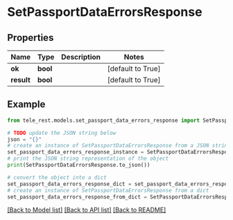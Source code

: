 # SetPassportDataErrorsResponse


## Properties

Name | Type | Description | Notes
------------ | ------------- | ------------- | -------------
**ok** | **bool** |  | [default to True]
**result** | **bool** |  | [default to True]

## Example

```python
from tele_rest.models.set_passport_data_errors_response import SetPassportDataErrorsResponse

# TODO update the JSON string below
json = "{}"
# create an instance of SetPassportDataErrorsResponse from a JSON string
set_passport_data_errors_response_instance = SetPassportDataErrorsResponse.from_json(json)
# print the JSON string representation of the object
print(SetPassportDataErrorsResponse.to_json())

# convert the object into a dict
set_passport_data_errors_response_dict = set_passport_data_errors_response_instance.to_dict()
# create an instance of SetPassportDataErrorsResponse from a dict
set_passport_data_errors_response_from_dict = SetPassportDataErrorsResponse.from_dict(set_passport_data_errors_response_dict)
```
[[Back to Model list]](../README.md#documentation-for-models) [[Back to API list]](../README.md#documentation-for-api-endpoints) [[Back to README]](../README.md)


